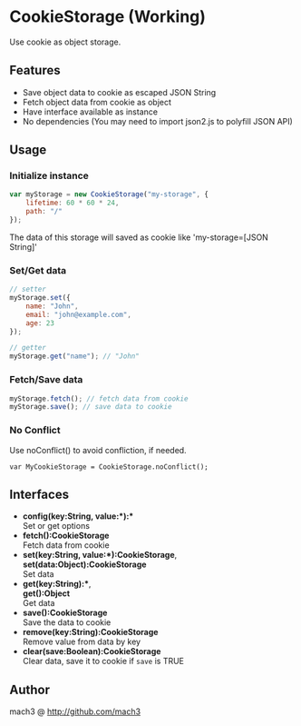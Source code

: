 
# CookieStorage (Working)

Use cookie as object storage.

## Features

- Save object data to cookie as escaped JSON String
- Fetch object data from cookie as object
- Have interface available as instance
- No dependencies (You may need to import json2.js to polyfill JSON API)


## Usage

### Initialize instance

```javascript
var myStorage = new CookieStorage("my-storage", {
    lifetime: 60 * 60 * 24,
    path: "/"
});
```

The data of this storage will saved as cookie like 'my-storage=[JSON String]'

### Set/Get data

```javascript
// setter
myStorage.set({
    name: "John",
    email: "john@example.com",
    age: 23
});

// getter
myStorage.get("name"); // "John"
```

### Fetch/Save data

```javascript
myStorage.fetch(); // fetch data from cookie
myStorage.save(); // save data to cookie
```

### No Conflict

Use noConflict() to avoid confliction, if needed.

```
var MyCookieStorage = CookieStorage.noConflict();
```

## Interfaces

- **config(key:String, value:\*):\***  
  Set or get options
- **fetch():CookieStorage**  
  Fetch data from cookie
- **set(key:String, value:\*):CookieStorage**,  
  **set(data:Object):CookieStorage**  
  Set data
- **get(key:String):\***,  
  **get():Object**  
  Get data
- **save():CookieStorage**  
  Save the data to cookie
- **remove(key:String):CookieStorage**  
  Remove value from data by key
- **clear(save:Boolean):CookieStorage**  
  Clear data, save it to cookie if `save` is TRUE


## Author

mach3 @ <http://github.com/mach3>
